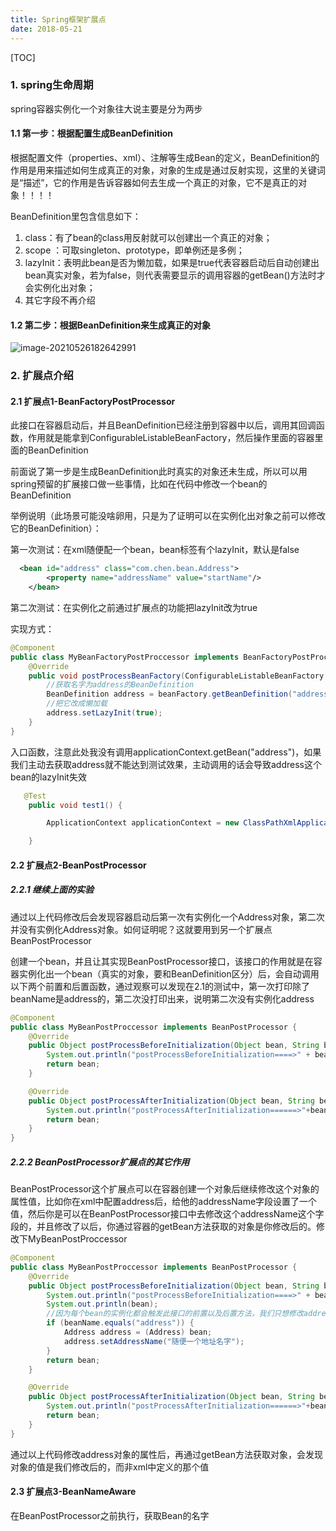 ```yaml
---
title: Spring框架扩展点
date: 2018-05-21
---
```

[TOC]

### 1. spring生命周期

spring容器实例化一个对象往大说主要是分为两步

#### 1.1 第一步：根据配置生成BeanDefinition

根据配置文件（properties、xml）、注解等生成Bean的定义，BeanDefinition的作用是用来描述如何生成真正的对象，对象的生成是通过反射实现，这里的关键词是“描述”，它的作用是告诉容器如何去生成一个真正的对象，它不是真正的对象！！！！

BeanDefinition里包含信息如下：

1. class：有了bean的class用反射就可以创建出一个真正的对象；
2. scope ：可取singleton、prototype，即单例还是多例；
3. lazyInit：表明此bean是否为懒加载，如果是true代表容器启动后自动创建出bean真实对象，若为false，则代表需要显示的调用容器的getBean()方法时才会实例化出对象；
4. 其它字段不再介绍

#### 1.2  第二步：根据BeanDefinition来生成真正的对象

![image-20210526182642991](/home/chenkun/.config/Typora/typora-user-images/image-20210526182642991.png)

### 2. 扩展点介绍

#### 2.1 扩展点1-BeanFactoryPostProcessor

此接口在容器启动后，并且BeanDefinition已经注册到容器中以后，调用其回调函数，作用就是能拿到ConfigurableListableBeanFactory，然后操作里面的容器里面的BeanDefinition

前面说了第一步是生成BeanDefinition此时真实的对象还未生成，所以可以用spring预留的扩展接口做一些事情，比如在代码中修改一个bean的BeanDefinition

举例说明（此场景可能没啥卵用，只是为了证明可以在实例化出对象之前可以修改它的BeanDefinition）：

第一次测试：在xml随便配一个bean，bean标签有个lazyInit，默认是false

```xml
  <bean id="address" class="com.chen.bean.Address">
        <property name="addressName" value="startName"/>
    </bean>
```

第二次测试：在实例化之前通过扩展点的功能把lazyInit改为true

实现方式：

```java
@Component
public class MyBeanFactoryPostProccessor implements BeanFactoryPostProcessor {
    @Override
    public void postProcessBeanFactory(ConfigurableListableBeanFactory beanFactory) throws BeansException {
        //获取名字为address的BeanDefinition
        BeanDefinition address = beanFactory.getBeanDefinition("address");
        //把它改成懒加载
        address.setLazyInit(true);
    }
}
```

入口函数，注意此处我没有调用applicationContext.getBean("address")，如果我们主动去获取address就不能达到测试效果，主动调用的话会导致address这个bean的lazyInit失效

```java
   @Test
    public void test1() {

        ApplicationContext applicationContext = new ClassPathXmlApplicationContext("applicationContext-dog.xml");

    }
```



#### 2.2 扩展点2-BeanPostProcessor

##### 2.2.1 继续上面的实验

通过以上代码修改后会发现容器启动后第一次有实例化一个Address对象，第二次并没有实例化Address对象。如何证明呢？这就要用到另一个扩展点BeanPostProcessor

创建一个bean，并且让其实现BeanPostProcessor接口，该接口的作用就是在容器实例化出一个bean（真实的对象，要和BeanDefinition区分）后，会自动调用以下两个前置和后置函数，通过观察可以发现在2.1的测试中，第一次打印除了beanName是address的，第二次没打印出来，说明第二次没有实例化address

```java
@Component
public class MyBeanPostProccessor implements BeanPostProcessor {
    @Override
    public Object postProcessBeforeInitialization(Object bean, String beanName) throws BeansException {
        System.out.println("postProcessBeforeInitialization====>" + beanName);
        return bean;
    }

    @Override
    public Object postProcessAfterInitialization(Object bean, String beanName) throws BeansException {
        System.out.println("postProcessAfterInitialization======>"+beanName);
        return bean;
    }
}
```

##### 2.2.2 BeanPostProcessor扩展点的其它作用

BeanPostProcessor这个扩展点可以在容器创建一个对象后继续修改这个对象的属性值，比如你在xml中配置address后，给他的addressName字段设置了一个值，然后你是可以在BeanPostProcessor接口中去修改这个addressName这个字段的，并且修改了以后，你通过容器的getBean方法获取的对象是你修改后的。修改下MyBeanPostProccessor

```java
@Component
public class MyBeanPostProccessor implements BeanPostProcessor {
    @Override
    public Object postProcessBeforeInitialization(Object bean, String beanName) throws BeansException {
        System.out.println("postProcessBeforeInitialization====>" + beanName);
        System.out.println(bean);
        //因为每个bean的实例化都会触发此接口的前置以及后置方法，我们只想修改address这个bean，所以要判断一下
        if (beanName.equals("address")) {
            Address address = (Address) bean;
            address.setAddressName("随便一个地址名字");
        }
        return bean;
    }

    @Override
    public Object postProcessAfterInitialization(Object bean, String beanName) throws BeansException {
        System.out.println("postProcessAfterInitialization======>"+beanName);
        return bean;
    }
}
```

通过以上代码修改address对象的属性后，再通过getBean方法获取对象，会发现对象的值是我们修改后的，而非xml中定义的那个值

#### 2.3 扩展点3-BeanNameAware

在BeanPostProcessor之前执行，获取Bean的名字
